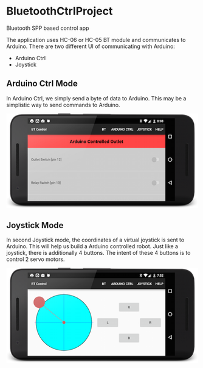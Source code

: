 BluetoothCtrlProject
====================

Bluetooth SPP based control app

The application uses HC-06 or HC-05 BT module and communicates to Arduino.
There are two different UI of communicating with Arduino:

* Arduino Ctrl
* Joystick

## Arduino Ctrl Mode
In Arduino Ctrl, we simply send a byte of data to Arduino. This may be a simplistic
way to send commands to Arduino.

![ctrl](arduino_ctrl.png)

## Joystick Mode
In second Joystick mode, the coordinates of a virtual joystick is sent to Arduino. This will
help us build a Arduino controlled robot. Just like a joystick, there is additionally 4 buttons.
The intent of these 4 buttons is to control 2 servo motors.


![joystick](joystick.png)
